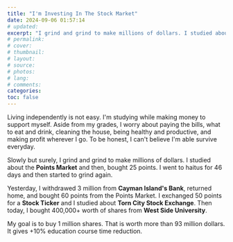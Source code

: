 ```yaml
---
title: "I'm Investing In The Stock Market"
date: 2024-09-06 01:57:14
# updated:
excerpt: "I grind and grind to make millions of dollars. I studied about Points Market, Torn City Stock Exchange (TCSE), and West Side university (WSU)."
# permalink:
# cover:
# thumbnail:
# layout:
# source:
# photos:
# lang:
# comments:
categories:
toc: false
---
```


<!-- 💪 Grinding To Make Money -->

Living independently is not easy. I'm studying while making money to support myself. Aside from my grades, I worry about paying the bills, what to eat and drink, cleaning the house, being healthy and productive, and making profit wherever I go. To be honest, I can't believe I'm able survive everyday.

<!-- 💰 Use Money To Buy Points -->

Slowly but surely, I grind and grind to make millions of dollars. I studied about the **Points Market** and then, bought 25 points. I went to haitus for 46 days and then started to grind again.

<!-- 🎫 Use Points To Unlock Stock Ticketer -->
<!-- 📈 Invest In The Stock Market -->

Yesterday, I withdrawed 3 million from **Cayman Island's Bank**, returned home, and bought 60 points from the Points Market. I exchanged 50 points for a **Stock Ticker** and I studied about **Torn City Stock Exchange**. Then today, I bought 400,000+ worth of shares from **West Side University**.

<!-- ⛳ Goals -->

My goal is to buy 1 million shares. That is worth more than 93 million dollars. It gives +10% education course time reduction.

